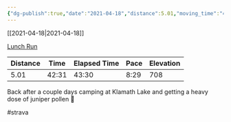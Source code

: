 ```yaml
---
{"dg-publish":true,"date":"2021-04-18","distance":5.01,"moving_time":"42:31","elapsed_time":"43:30","pace":"8:29","total_elevation_gain":708,"url":"https://www.strava.com/activities/5151663316","permalink":"/01-personal/strava/2021-04-18-lunch-run/","dgPassFrontmatter":true}
---
```



[[2021-04-18\|2021-04-18]]

[Lunch Run](https://www.strava.com/activities/5151663316)

| Distance | Time  | Elapsed Time | Pace | Elevation |
| -------- | ----- | ------------ | ---- | --------- |
| 5.01     | 42:31 | 43:30        | 8:29 | 708       |


Back after a couple days camping at Klamath Lake and getting a heavy dose of juniper pollen 🤧

#strava
